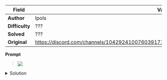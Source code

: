 |Field|Value|
|---|---|
|**Author**|Ipols|
|**Difficulty**|???|
|**Solved**|???|
|**Original**|https://discord.com/channels/1042924100760391710/1110625554476040323/1140750417567957032|

**Prompt**
> ![](../attachments/PickaDish)

<details>
<summary>Solution</summary>
  
TO BE STUDIED 
</details>
